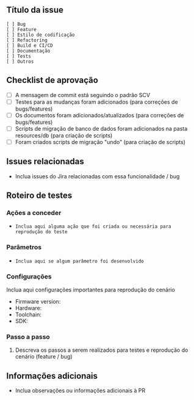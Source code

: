 ## Título da issue

```
[ ] Bug
[ ] Feature
[ ] Estilo de codificação
[ ] Refactoring
[ ] Build e CI/CD
[ ] Documentação
[ ] Tests
[ ] Outros
```

## Checklist de aprovação

- [ ] A mensagem de commit está seguindo o padrão SCV
- [ ] Testes para as mudanças foram adicionados (para correções de bugs/features)
- [ ] Os documentos foram adicionados/atualizados (para correções de bugs/features)
- [ ] Scripts de migração de banco de dados foram adicionados na pasta resources/db (para criação de scripts)
- [ ] Foram criados scripts de migração "undo" (para criação de scripts)

## Issues relacionadas
 - Inclua issues do Jira relacionadas com essa funcionalidade / bug

## Roteiro de testes

### Ações a conceder
- ``Inclua aqui alguma ação que foi criada ou necessária para reprodução do teste``

### Parâmetros
- ``Inclua aqui se algum parâmetro foi desenvolvido``

### Configurações
Inclua aqui configurações importantes para reprodução do cenário
* Firmware version:
* Hardware:
* Toolchain:
* SDK:

### Passo a passo
1. Descreva os passos a serem realizados para testes e reprodução do cenário (feature / bug)

## Informações adicionais

- Inclua observações ou informações adicionais à PR